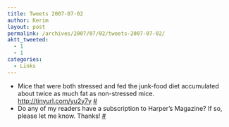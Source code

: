 ```yaml
---
title: Tweets 2007-07-02
author: Kerim
layout: post
permalink: /archives/2007/07/02/tweets-2007-07-02/
aktt_tweeted:
  - 1
  - 1
categories:
  - Links
---
```

  * Mice that were both stressed and fed the junk-food diet accumulated about twice as much fat as non-stressed mice. <a href="http://tinyurl.com/yu2y7y" onclick="_gaq.push(['_trackEvent', 'outbound-article', 'http://tinyurl.com/yu2y7y', 'http://tinyurl.com/yu2y7y']);"  rel="nofollow">http://tinyurl.com/yu2y7y</a> <a href="http://twitter.com/kerim/statuses/130075202" onclick="_gaq.push(['_trackEvent', 'outbound-article', 'http://twitter.com/kerim/statuses/130075202', '#']);" >#</a>
  * Do any of my readers have a subscription to Harper&#8217;s Magazine? If so, please let me know. Thanks! <a href="http://twitter.com/kerim/statuses/130436812" onclick="_gaq.push(['_trackEvent', 'outbound-article', 'http://twitter.com/kerim/statuses/130436812', '#']);" >#</a>

